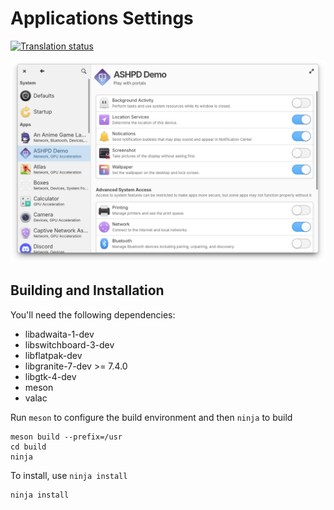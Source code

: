 # Applications Settings
[![Translation status](https://l10n.elementaryos.org/widget/settings/applications/svg-badge.svg)](https://l10n.elementaryos.org/engage/settings/)

![screenshot](data/screenshot-permissions.png?raw=true)

## Building and Installation

You'll need the following dependencies:

* libadwaita-1-dev
* libswitchboard-3-dev
* libflatpak-dev
* libgranite-7-dev >= 7.4.0
* libgtk-4-dev
* meson
* valac

Run `meson` to configure the build environment and then `ninja` to build

    meson build --prefix=/usr
    cd build
    ninja

To install, use `ninja install`

    ninja install

